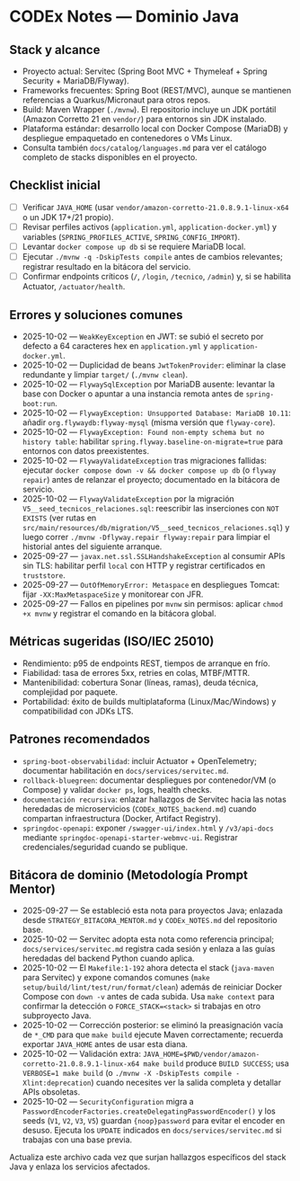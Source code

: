 # CODEx Notes — Dominio Java

## Stack y alcance
- Proyecto actual: Servitec (Spring Boot MVC + Thymeleaf + Spring Security + MariaDB/Flyway).
- Frameworks frecuentes: Spring Boot (REST/MVC), aunque se mantienen referencias a Quarkus/Micronaut para otros repos.
- Build: Maven Wrapper (`./mvnw`). El repositorio incluye un JDK portátil (Amazon Corretto 21 en `vendor/`) para entornos sin JDK instalado.
- Plataforma estándar: desarrollo local con Docker Compose (MariaDB) y despliegue empaquetado en contenedores o VMs Linux.
- Consulta también `docs/catalog/languages.md` para ver el catálogo completo de stacks disponibles en el proyecto.

## Checklist inicial
- [ ] Verificar `JAVA_HOME` (usar `vendor/amazon-corretto-21.0.8.9.1-linux-x64` o un JDK 17+/21 propio).
- [ ] Revisar perfiles activos (`application.yml`, `application-docker.yml`) y variables (`SPRING_PROFILES_ACTIVE`, `SPRING_CONFIG_IMPORT`).
- [ ] Levantar `docker compose up db` si se requiere MariaDB local.
- [ ] Ejecutar `./mvnw -q -DskipTests compile` antes de cambios relevantes; registrar resultado en la bitácora del servicio.
- [ ] Confirmar endpoints críticos (`/`, `/login`, `/tecnico`, `/admin`) y, si se habilita Actuator, `/actuator/health`.

## Errores y soluciones comunes
- 2025-10-02 — `WeakKeyException` en JWT: se subió el secreto por defecto a 64 caracteres hex en `application.yml` y `application-docker.yml`.
- 2025-10-02 — Duplicidad de beans `JwtTokenProvider`: eliminar la clase redundante y limpiar `target/` (`./mvnw clean`).
- 2025-10-02 — `FlywaySqlException` por MariaDB ausente: levantar la base con Docker o apuntar a una instancia remota antes de `spring-boot:run`.
- 2025-10-02 — `FlywayException: Unsupported Database: MariaDB 10.11`: añadir `org.flywaydb:flyway-mysql` (misma versión que `flyway-core`).
- 2025-10-02 — `FlywayException: Found non-empty schema but no history table`: habilitar `spring.flyway.baseline-on-migrate=true` para entornos con datos preexistentes.
- 2025-10-02 — `FlywayValidateException` tras migraciones fallidas: ejecutar `docker compose down -v && docker compose up db` (o `flyway repair`) antes de relanzar el proyecto; documentado en la bitácora de servicio.
- 2025-10-02 — `FlywayValidateException` por la migración `V5__seed_tecnicos_relaciones.sql`: reescribir las inserciones con `NOT EXISTS` (ver rutas en `src/main/resources/db/migration/V5__seed_tecnicos_relaciones.sql`) y luego correr `./mvnw -Dflyway.repair flyway:repair` para limpiar el historial antes del siguiente arranque.
- 2025-09-27 — `javax.net.ssl.SSLHandshakeException` al consumir APIs sin TLS: habilitar perfil `local` con HTTP y registrar certificados en `truststore`.
- 2025-09-27 — `OutOfMemoryError: Metaspace` en despliegues Tomcat: fijar `-XX:MaxMetaspaceSize` y monitorear con JFR.
- 2025-09-27 — Fallos en pipelines por `mvnw` sin permisos: aplicar `chmod +x mvnw` y registrar el comando en la bitácora global.

## Métricas sugeridas (ISO/IEC 25010)
- Rendimiento: p95 de endpoints REST, tiempos de arranque en frío.
- Fiabilidad: tasa de errores 5xx, retries en colas, MTBF/MTTR.
- Mantenibilidad: cobertura Sonar (líneas, ramas), deuda técnica, complejidad por paquete.
- Portabilidad: éxito de builds multiplataforma (Linux/Mac/Windows) y compatibilidad con JDKs LTS.

## Patrones recomendados
- `spring-boot-observabilidad`: incluir Actuator + OpenTelemetry; documentar habilitación en `docs/services/servitec.md`.
- `rollback-bluegreen`: documentar despliegues por contenedor/VM (o Compose) y validar `docker ps`, logs, health checks.
- `documentación recursiva`: enlazar hallazgos de Servitec hacia las notas heredadas de microservicios (`CODEx_NOTES_backend.md`) cuando compartan infraestructura (Docker, Artifact Registry).
- `springdoc-openapi`: exponer `/swagger-ui/index.html` y `/v3/api-docs` mediante `springdoc-openapi-starter-webmvc-ui`. Registrar credenciales/seguridad cuando se publique.

## Bitácora de dominio (Metodología Prompt Mentor)
- 2025-09-27 — Se estableció esta nota para proyectos Java; enlazada desde `STRATEGY_BITACORA_MENTOR.md` y `CODEx_NOTES.md` del repositorio base.
- 2025-10-02 — Servitec adopta esta nota como referencia principal; `docs/services/servitec.md` registra cada sesión y enlaza a las guías heredadas del backend Python cuando aplica.
- 2025-10-02 — El `Makefile:1-192` ahora detecta el stack (`java-maven` para Servitec) y expone comandos comunes (`make setup/build/lint/test/run/format/clean`) además de reiniciar Docker Compose con `down -v` antes de cada subida. Usa `make context` para confirmar la detección o `FORCE_STACK=<stack>` si trabajas en otro subproyecto Java.
- 2025-10-02 — Corrección posterior: se eliminó la preasignación vacía de `*_CMD` para que `make build` ejecute Maven correctamente; recuerda exportar `JAVA_HOME` antes de usar esta diana.
- 2025-10-02 — Validación extra: `JAVA_HOME=$PWD/vendor/amazon-corretto-21.0.8.9.1-linux-x64 make build` produce `BUILD SUCCESS`; usa `VERBOSE=1 make build` (o `./mvnw -X -DskipTests compile -Xlint:deprecation`) cuando necesites ver la salida completa y detallar APIs obsoletas.
- 2025-10-02 — `SecurityConfiguration` migra a `PasswordEncoderFactories.createDelegatingPasswordEncoder()` y los seeds (`V1`, `V2`, `V3`, `V5`) guardan `{noop}password` para evitar el encoder en desuso. Ejecuta los `UPDATE` indicados en `docs/services/servitec.md` si trabajas con una base previa.

Actualiza este archivo cada vez que surjan hallazgos específicos del stack Java y enlaza los servicios afectados.
